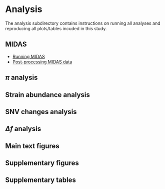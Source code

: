 # Analysis

The analysis subdirectory contains instructions on running all analyses and reproducing all plots/tables incuded in this study.

## MIDAS

- [Running MIDAS](https://github.com/garudlab/Wasney-Briscoe-2024/blob/main/analysis/MIDAS.md)
- [Post-processing MIDAS data](https://github.com/garudlab/Wasney-Briscoe-2024/blob/main/analysis/postprocessing.md)

## $\pi$ analysis

## Strain abundance analysis

## SNV changes analysis

## $\Delta f$ analysis

## Main text figures

## Supplementary figures

## Supplementary tables


